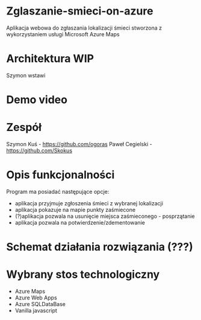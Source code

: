 # Zglaszanie-smieci-on-azure
Aplikacja webowa do zgłaszania lokalizacji śmieci stworzona z wykorzystaniem usługi Microsoft Azure Maps
# Architektura WIP
Szymon wstawi
# Demo video
# Zespół
Szymon Kuś - https://github.com/ogoras
Paweł Cegielski - https://github.com/Skokus
# Opis funkcjonalności
Program ma posiadać następujące opcje:
* aplikacja przyjmuje zgłoszenia śmieci z wybranej lokalizacji
* aplikacja pokazuje na mapie punkty zaśmiecone
* (?)aplikacja pozwala na usunięcie miejsca zaśmieconego - posprzątanie
* aplikacja pozwala na potwierdzenie/zdementowanie
# Schemat działania rozwiązania (???)
# Wybrany stos technologiczny
* Azure Maps
* Azure Web Apps
* Azure SQLDataBase
* Vanilla javascript
